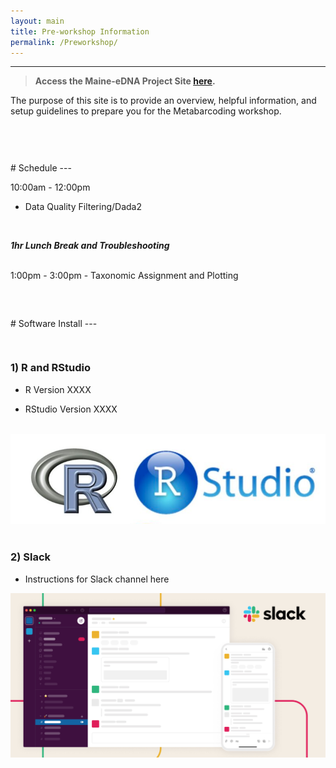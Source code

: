```yaml
---
layout: main
title: Pre-workshop Information
permalink: /Preworkshop/
---
```


---

> **Access the Maine-eDNA Project Site [here](https://umaine.edu/edna/).**


The purpose of this site is to provide an overview, helpful information, and setup guidelines to prepare you for the Metabarcoding workshop.

<br />

<hr style="height:15px; visibility:hidden;" />
# Schedule
---
<br>

10:00am - 12:00pm
 - Data Quality Filtering/Dada2
 
 <br>
 
_**1hr Lunch Break and Troubleshooting**_

<br>
 1:00pm - 3:00pm
 - Taxonomic Assignment and Plotting
 
 <br>
 <br>
 

<hr style="height:15px; visibility:hidden;" />
# Software Install
---
<hr style="height:15px; visibility:hidden;" />

### 1) R and RStudio
* R Version XXXX

* RStudio Version XXXX

<br />
 <center><img src="../images/Rlogo.png"></center>

<br>



### 2) Slack

 - Instructions for Slack channel here
 
 <center><img src="../images/Slack.jpeg"></center>

<br>

